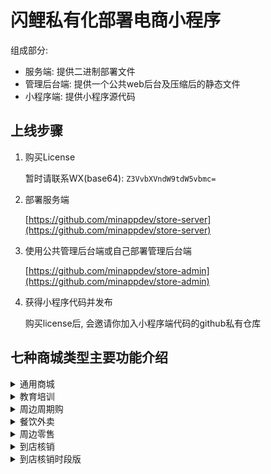 # 闪鲤私有化部署电商小程序

组成部分:

* 服务端: 提供二进制部署文件
* 管理后台端: 提供一个公共web后台及压缩后的静态文件
* 小程序端: 提供小程序源代码

## 上线步骤

1. 购买License

    暂时请联系WX(base64): `Z3VvbXVndW9tdW5vbmc=`

2. 部署服务端

    [https://github.com/minappdev/store-server](https://github.com/minappdev/store-server)

3. 使用公共管理后台端或自己部署管理后台端

    [https://github.com/minappdev/store-admin](https://github.com/minappdev/store-admin)

4. 获得小程序代码并发布

    购买license后, 会邀请你加入小程序端代码的github私有仓库

## 七种商城类型主要功能介绍

<details>
  <summary>通用商城</summary>
  <img src="0.png"/>
</details>
<details>
  <summary>教育培训</summary>
  <img src="2.png"/>
</details>
<details>
  <summary>周边周期购</summary>
  <img src="4.png"/>
</details>
<details>
  <summary>餐饮外卖</summary>
  <img src="7.png"/>
</details>
<details>
  <summary>周边零售</summary>
  <img src="6.png"/>
</details>
<details>
  <summary>到店核销</summary>
  <img src="1.png"/>
</details>
<details>
  <summary>到店核销时段版</summary>
  <img src="3.png"/>
</details>
